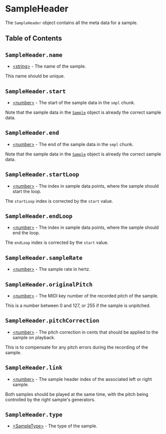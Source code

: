 # SampleHeader

The `SampleHeader` object contains all the meta data for a sample.

## Table of Contents

## `SampleHeader.name`

* [&lt;string&gt;](https://developer.mozilla.org/en-US/docs/Web/JavaScript/Data_structures#String_type) - The name of the sample.

This name should be unique.

## `SampleHeader.start`

* [&lt;number&gt;](https://developer.mozilla.org/en-US/docs/Web/JavaScript/Data_structures#Number_type) - The start of the sample data in the `smpl` chunk.

Note that the sample data in the [`Sample`](README.md) object is already the correct sample data.

## `SampleHeader.end`

* [&lt;number&gt;](https://developer.mozilla.org/en-US/docs/Web/JavaScript/Data_structures#Number_type) - The end of the sample data in the `smpl` chunk.

Note that the sample data in the [`Sample`](README.md) object is already the correct sample data.

## `SampleHeader.startLoop`

* [&lt;number&gt;](https://developer.mozilla.org/en-US/docs/Web/JavaScript/Data_structures#Number_type) - The index in sample data points, where the sample should start the loop.

The `startLoop` index is corrected by the `start` value.

## `SampleHeader.endLoop`

* [&lt;number&gt;](https://developer.mozilla.org/en-US/docs/Web/JavaScript/Data_structures#Number_type) - The index in sample data points, where the sample should end the loop.

The `endLoop` index is corrected by the `start` value.

## `SampleHeader.sampleRate`

* [&lt;number&gt;](https://developer.mozilla.org/en-US/docs/Web/JavaScript/Data_structures#Number_type) - The sample rate in hertz.

## `SampleHeader.originalPitch`

* [&lt;number&gt;](https://developer.mozilla.org/en-US/docs/Web/JavaScript/Data_structures#Number_type) - The MIDI key number of the recorded pitch of the sample.

This is a number between 0 and 127, or 255 if the sample is unpitched.

## `SampleHeader.pitchCorrection`

* [&lt;number&gt;](https://developer.mozilla.org/en-US/docs/Web/JavaScript/Data_structures#Number_type) - The pitch correction in cents that should be applied to the sample on playback.

This is to compensate for any pitch errors during the recording of the sample.

## `SampleHeader.link`

* [&lt;number&gt;](https://developer.mozilla.org/en-US/docs/Web/JavaScript/Data_structures#Number_type) - The sample header index of the associated left or right sample.

Both samples should be played at the same time, with the pitch being controlled by the right sample's generators.

## `SampleHeader.type`

* [&lt;SampleType&gt;](sample-type.md) - The type of the sample.
